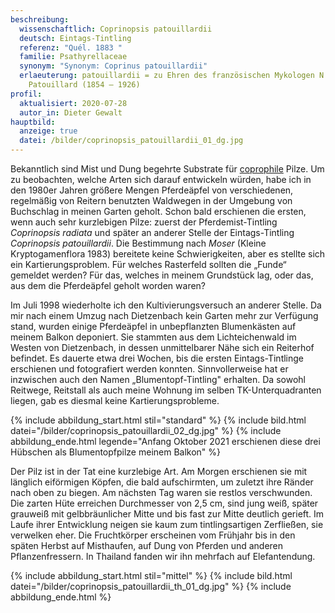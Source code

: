 ```yaml
---
beschreibung:
  wissenschaftlich: Coprinopsis patouillardii
  deutsch: Eintags-Tintling
  referenz: "Quél. 1883 "
  familie: Psathyrellaceae
  synonym: "Synonym: Coprinus patouillardii"
  erlaeuterung: patouillardii = zu Ehren des französischen Mykologen N. T.
    Patouillard (1854 – 1926)
profil:
  aktualisiert: 2020-07-28
  autor_in: Dieter Gewalt
hauptbild:
  anzeige: true
  datei: /bilder/coprinopsis_patouillardii_01_dg.jpg
---
```

Bekanntlich sind Mist und Dung begehrte Substrate für [coprophile](coprophil "Glossar") Pilze. Um zu beobachten, welche Arten sich darauf entwickeln würden, habe ich in den 1980er Jahren größere Mengen Pferdeäpfel von verschiedenen, regelmäßig von Reitern benutzten Waldwegen in der Umgebung von Buchschlag in meinen Garten geholt. Schon bald erschienen die ersten, wenn auch sehr kurzlebigen Pilze: zuerst der Pferdemist-Tintling *Coprinopsis radiata* und später an anderer Stelle der Eintags-Tintling *Coprinopsis patouillardii*. Die Bestimmung nach *Moser* (Kleine Kryptogamenflora 1983) bereitete keine Schwierigkeiten, aber es stellte sich ein Kartierungsproblem. Für welches Rasterfeld sollten die „Funde“ gemeldet werden? Für das, welches in meinem Grundstück lag, oder das, aus dem die Pferdeäpfel geholt worden waren?

Im Juli 1998 wiederholte ich den Kultivierungsversuch an anderer Stelle. Da mir nach einem Umzug nach Dietzenbach kein Garten mehr zur Verfügung stand, wurden einige Pferdeäpfel in unbepflanzten Blumenkästen auf meinem Balkon deponiert. Sie stammten aus dem Lichteichenwald im Westen von Dietzenbach, in dessen unmittelbarer Nähe sich ein Reiterhof befindet. Es dauerte etwa drei Wochen, bis die ersten Eintags-Tintlinge erschienen und fotografiert werden konnten. Sinnvollerweise hat er inzwischen auch den Namen „Blumentopf-Tintling" erhalten. Da sowohl Reitwege, Reitstall als auch meine Wohnung im selben TK-Unterquadranten liegen, gab es diesmal keine Kartierungsprobleme.

{% include abbildung_start.html stil="standard" %}
{% include bild.html datei="/bilder/coprinopsis_patouillardii_02_dg.jpg" %}
{% include abbildung_ende.html legende="Anfang Oktober 2021 erschienen diese drei Hübschen als Blumentopfpilze meinem Balkon" %}

Der Pilz ist in der Tat eine kurzlebige Art. Am Morgen erschienen sie mit länglich eiförmigen Köpfen, die bald aufschirmten, um zuletzt ihre Ränder nach oben zu biegen. Am nächsten Tag waren sie restlos verschwunden. Die zarten Hüte erreichen Durchmesser von 2,5 cm, sind jung weiß, später grauweiß mit gelbbräunlicher Mitte und bis fast zur Mitte deutlich gerieft. Im Laufe ihrer Entwicklung neigen sie kaum zum tintlingsartigen Zerfließen, sie verwelken eher. Die Fruchtkörper erscheinen vom Frühjahr bis in den späten Herbst auf Misthaufen, auf Dung von Pferden und anderen Pflanzenfressern. In Thailand fanden wir ihn mehrfach auf Elefantendung.

{% include abbildung_start.html stil="mittel" %}
{% include bild.html datei="/bilder/coprinopsis_patouillardii_th_01_dg.jpg" %}
{% include abbildung_ende.html %}